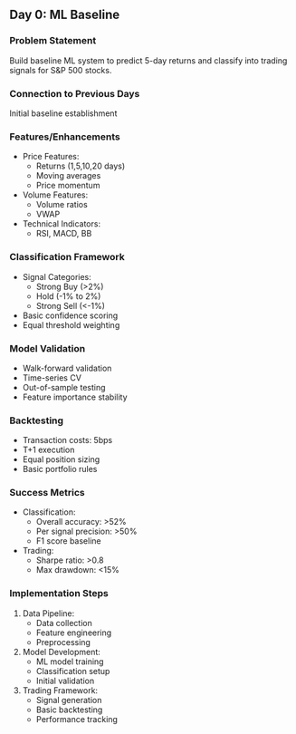 ## Day 0: ML Baseline

### Problem Statement
Build baseline ML system to predict 5-day returns and classify into trading signals for S&P 500 stocks.

### Connection to Previous Days
Initial baseline establishment

### Features/Enhancements
* Price Features:
  - Returns (1,5,10,20 days)
  - Moving averages
  - Price momentum
* Volume Features:
  - Volume ratios
  - VWAP
* Technical Indicators:
  - RSI, MACD, BB

### Classification Framework
* Signal Categories:
  - Strong Buy (>2%)
  - Hold (-1% to 2%)
  - Strong Sell (<-1%)
* Basic confidence scoring
* Equal threshold weighting

### Model Validation
* Walk-forward validation
* Time-series CV
* Out-of-sample testing
* Feature importance stability

### Backtesting
* Transaction costs: 5bps
* T+1 execution
* Equal position sizing
* Basic portfolio rules

### Success Metrics
* Classification:
  - Overall accuracy: >52%
  - Per signal precision: >50%
  - F1 score baseline
* Trading:
  - Sharpe ratio: >0.8
  - Max drawdown: <15%

### Implementation Steps
1. Data Pipeline:
   - Data collection
   - Feature engineering
   - Preprocessing
2. Model Development:
   - ML model training
   - Classification setup
   - Initial validation
3. Trading Framework:
   - Signal generation
   - Basic backtesting
   - Performance tracking